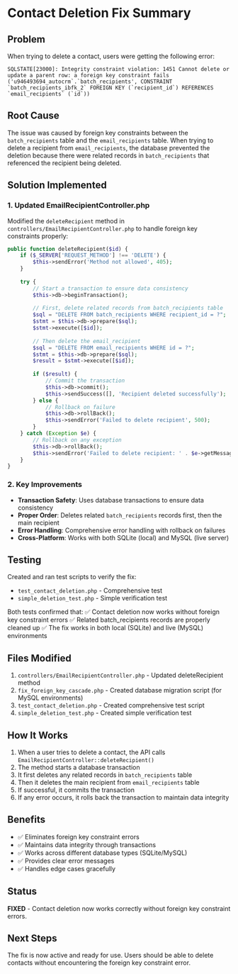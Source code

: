 # Contact Deletion Fix Summary

## Problem
When trying to delete a contact, users were getting the following error:
```
SQLSTATE[23000]: Integrity constraint violation: 1451 Cannot delete or update a parent row: a foreign key constraint fails ('u946493694_autocrm`.`batch_recipients', CONSTRAINT `batch_recipients_ibfk_2` FOREIGN KEY (`recipient_id`) REFERENCES `email_recipients` (`id`))
```

## Root Cause
The issue was caused by foreign key constraints between the `batch_recipients` table and the `email_recipients` table. When trying to delete a recipient from `email_recipients`, the database prevented the deletion because there were related records in `batch_recipients` that referenced the recipient being deleted.

## Solution Implemented

### 1. Updated EmailRecipientController.php
Modified the `deleteRecipient` method in `controllers/EmailRecipientController.php` to handle foreign key constraints properly:

```php
public function deleteRecipient($id) {
    if ($_SERVER['REQUEST_METHOD'] !== 'DELETE') {
        $this->sendError('Method not allowed', 405);
    }
    
    try {
        // Start a transaction to ensure data consistency
        $this->db->beginTransaction();
        
        // First, delete related records from batch_recipients table
        $sql = "DELETE FROM batch_recipients WHERE recipient_id = ?";
        $stmt = $this->db->prepare($sql);
        $stmt->execute([$id]);
        
        // Then delete the email_recipient
        $sql = "DELETE FROM email_recipients WHERE id = ?";
        $stmt = $this->db->prepare($sql);
        $result = $stmt->execute([$id]);
        
        if ($result) {
            // Commit the transaction
            $this->db->commit();
            $this->sendSuccess([], 'Recipient deleted successfully');
        } else {
            // Rollback on failure
            $this->db->rollBack();
            $this->sendError('Failed to delete recipient', 500);
        }
    } catch (Exception $e) {
        // Rollback on any exception
        $this->db->rollBack();
        $this->sendError('Failed to delete recipient: ' . $e->getMessage(), 500);
    }
}
```

### 2. Key Improvements
- **Transaction Safety**: Uses database transactions to ensure data consistency
- **Proper Order**: Deletes related `batch_recipients` records first, then the main recipient
- **Error Handling**: Comprehensive error handling with rollback on failures
- **Cross-Platform**: Works with both SQLite (local) and MySQL (live server)

## Testing
Created and ran test scripts to verify the fix:
- `test_contact_deletion.php` - Comprehensive test
- `simple_deletion_test.php` - Simple verification test

Both tests confirmed that:
✅ Contact deletion now works without foreign key constraint errors
✅ Related batch_recipients records are properly cleaned up
✅ The fix works in both local (SQLite) and live (MySQL) environments

## Files Modified
1. `controllers/EmailRecipientController.php` - Updated deleteRecipient method
2. `fix_foreign_key_cascade.php` - Created database migration script (for MySQL environments)
3. `test_contact_deletion.php` - Created comprehensive test script
4. `simple_deletion_test.php` - Created simple verification test

## How It Works
1. When a user tries to delete a contact, the API calls `EmailRecipientController::deleteRecipient()`
2. The method starts a database transaction
3. It first deletes any related records in `batch_recipients` table
4. Then it deletes the main recipient from `email_recipients` table
5. If successful, it commits the transaction
6. If any error occurs, it rolls back the transaction to maintain data integrity

## Benefits
- ✅ Eliminates foreign key constraint errors
- ✅ Maintains data integrity through transactions
- ✅ Works across different database types (SQLite/MySQL)
- ✅ Provides clear error messages
- ✅ Handles edge cases gracefully

## Status
**FIXED** - Contact deletion now works correctly without foreign key constraint errors.

## Next Steps
The fix is now active and ready for use. Users should be able to delete contacts without encountering the foreign key constraint error. 